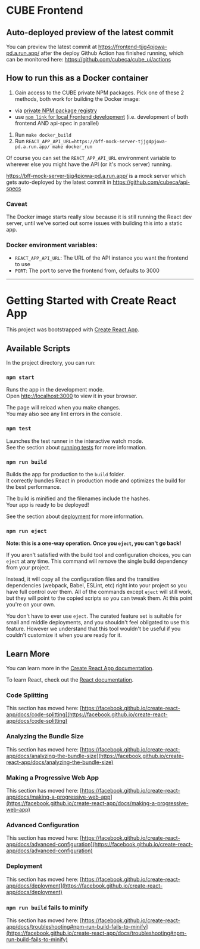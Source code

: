 # CUBE Frontend

## Auto-deployed preview of the latest commit

You can preview the latest commit at https://frontend-tjjg4pjowa-pd.a.run.app/ after the deploy Github Action has finished running, which can be monitored here: https://github.com/cubeca/cube_ui/actions

## How to run this as a Docker container

1. Gain access to the CUBE private NPM packages. Pick one of these 2 methods, both work for building the Docker image:
  - via [private NPM package registry](https://www.notion.so/How-to-get-private-NPM-packages-from-GPR-Github-Packages-Registry-at-npm-pkg-github-com-fb4982cd852c405ba1350b4a748ef0a0)
  - use [`npm link` for local Frontend development](https://www.notion.so/How-to-use-npm-link-for-local-Frontend-development-7e5a42b1b0cc42cbb751e36d78bb679f) (i.e. development of both frontend AND api-spec in parallel)
1. Run `make docker_build`
1. Run `REACT_APP_API_URL=https://bff-mock-server-tjjg4pjowa-pd.a.run.app/ make docker_run`

Of course you can set the `REACT_APP_API_URL` environment variable to wherever else you might have the API (or it's mock server) running.

https://bff-mock-server-tjjg4pjowa-pd.a.run.app/ is a mock server which gets auto-deployed by the latest commit in https://github.com/cubeca/api-specs

### Caveat

The Docker image starts really slow because it is still running the React dev server, until we've sorted out some issues with building this into a static app.

### Docker environment variables:

- `REACT_APP_API_URL`: The URL of the API instance you want the frontend to use
- `PORT`: The port to serve the frontend from, defaults to 3000


---

# Getting Started with Create React App

This project was bootstrapped with [Create React App](https://github.com/facebook/create-react-app).

## Available Scripts

In the project directory, you can run:

### `npm start`

Runs the app in the development mode.\
Open [http://localhost:3000](http://localhost:3000) to view it in your browser.

The page will reload when you make changes.\
You may also see any lint errors in the console.

### `npm test`

Launches the test runner in the interactive watch mode.\
See the section about [running tests](https://facebook.github.io/create-react-app/docs/running-tests) for more information.

### `npm run build`

Builds the app for production to the `build` folder.\
It correctly bundles React in production mode and optimizes the build for the best performance.

The build is minified and the filenames include the hashes.\
Your app is ready to be deployed!

See the section about [deployment](https://facebook.github.io/create-react-app/docs/deployment) for more information.

### `npm run eject`

**Note: this is a one-way operation. Once you `eject`, you can't go back!**

If you aren't satisfied with the build tool and configuration choices, you can `eject` at any time. This command will remove the single build dependency from your project.

Instead, it will copy all the configuration files and the transitive dependencies (webpack, Babel, ESLint, etc) right into your project so you have full control over them. All of the commands except `eject` will still work, but they will point to the copied scripts so you can tweak them. At this point you're on your own.

You don't have to ever use `eject`. The curated feature set is suitable for small and middle deployments, and you shouldn't feel obligated to use this feature. However we understand that this tool wouldn't be useful if you couldn't customize it when you are ready for it.

## Learn More

You can learn more in the [Create React App documentation](https://facebook.github.io/create-react-app/docs/getting-started).

To learn React, check out the [React documentation](https://reactjs.org/).

### Code Splitting

This section has moved here: [https://facebook.github.io/create-react-app/docs/code-splitting](https://facebook.github.io/create-react-app/docs/code-splitting)

### Analyzing the Bundle Size

This section has moved here: [https://facebook.github.io/create-react-app/docs/analyzing-the-bundle-size](https://facebook.github.io/create-react-app/docs/analyzing-the-bundle-size)

### Making a Progressive Web App

This section has moved here: [https://facebook.github.io/create-react-app/docs/making-a-progressive-web-app](https://facebook.github.io/create-react-app/docs/making-a-progressive-web-app)

### Advanced Configuration

This section has moved here: [https://facebook.github.io/create-react-app/docs/advanced-configuration](https://facebook.github.io/create-react-app/docs/advanced-configuration)

### Deployment

This section has moved here: [https://facebook.github.io/create-react-app/docs/deployment](https://facebook.github.io/create-react-app/docs/deployment)

### `npm run build` fails to minify

This section has moved here: [https://facebook.github.io/create-react-app/docs/troubleshooting#npm-run-build-fails-to-minify](https://facebook.github.io/create-react-app/docs/troubleshooting#npm-run-build-fails-to-minify)
